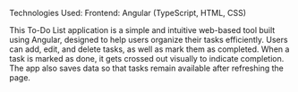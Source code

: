 Technologies Used:
Frontend: Angular (TypeScript, HTML, CSS)

This To-Do List application is a simple and intuitive web-based tool built using Angular, designed to help users organize their tasks efficiently. 
Users can add, edit, and delete tasks, as well as mark them as completed. 
When a task is marked as done, it gets crossed out visually to indicate completion. 
The app also saves data so that tasks remain available after refreshing the page.

